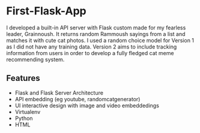 # First-Flask-App

I developed a built-in API server with Flask custom made for my fearless leader, Grainnoush. It returns random Rammoush sayings from a list and matches it with cute cat photos. I used a random choice model for Version 1 as I did not have any training data. Version 2 aims to include tracking information from users in order to develop a fully fledged cat meme recommending system.

## Features

- Flask and Flask Server Architecture
- API embedding (eg youtube, randomcatgenerator)
- UI interactive design with image and video embeddedings
- Virtualenv
- Python
- HTML
